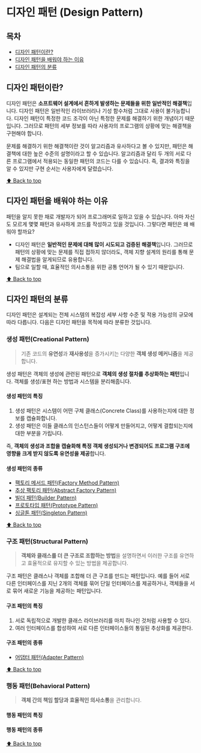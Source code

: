 # 디자인 패턴 (Design Pattern)

## 목차

- [디자인 패턴이란?](#디자인-패턴이란)
- [디자인 패턴을 배워야 하는 이유](#디자인-패턴을-배워야-하는-이유)
- [디자인 패턴의 분류](#디자인-패턴의-분류)

## 디자인 패턴이란?

디자인 패턴은 **소프트웨어 설계에서 흔하게 발생하는 문제들을 위한 일반적인 해결책**입니다. 디자인 패턴은 일반적인 라이브러리나 기성 함수처럼 그대로 사용이 불가능합니다. 디자인 패턴이 특정한 코드 조각이 아닌 특정한 문제를 해결하기 위한 개념이기 때문입니다. 그러므로 패턴의 세부 정보를 따라 사용자의 프로그램의 상황에 맞는 해결책을 구현해야 합니다.

문제를 해결하기 위한 해결책이란 것이 알고리즘과 유사하다고 볼 수 있지만, 패턴은 해결책에 대한 높은 수준의 설명이라고 할 수 있습니다. 알고리즘과 달리 두 개의 서로 다른 프로그램에서 적용되는 동일한 패턴의 코드는 다를 수 있습니다. 즉, 결과와 특징을 알 수 있지만 구현 순서는 사용자에게 달렸습니다.

[⬆ Back to top](#목차)

## 디자인 패턴을 배워야 하는 이유

패턴을 알지 못한 채로 개발자가 되어 프로그래머로 일하고 있을 수 있습니다. 아마 자신도 모르게 몇몇 패턴과 유사하게 코드를 작성하고 있을 것입니다. 그렇다면 패턴은 왜 배워야 할까요?

- 디자인 패턴은 **일반적인 문제에 대해 많이 시도되고 검증된 해결책**입니다. 그러므로 패턴의 상황에 맞는 문제를 직접 접하지 않더라도, 객체 지향 설계의 원리를 통해 문제 해결법을 알게되므로 유용합니다.
- 팀으로 일할 때, 효율적인 의사소통을 위한 공통 언어가 될 수 있기 때문입니다.

[⬆ Back to top](#목차)

## 디자인 패턴의 분류

디자인 패턴은 설계되는 전체 시스템의 복잡성 세부 사항 수준 및 적용 가능성의 규모에 따라 다릅니다. 다음은 디자인 패턴을 목적에 따라 분류한 것입니다.

### 생성 패턴(Creational Pattern)

> 기존 코드의 **유연성**과 **재사용성**을 증가시키는 다양한 **객체 생성 메커니즘**을 제공합니다.

생성 패턴은 객체의 생성에 관련된 패턴으로 **객체의 생성 절차를 추상화하는 패턴**입니다. 객체를 생성/표현 하는 방법과 시스템을 분리해줍니다.

#### 생성 패턴의 특징

1. 생성 패턴은 시스템이 어떤 구체 클래스(Concrete Class)를 사용하는지에 대한 정보를 캡슐화합니다.
2. 생성 패턴은 이들 클래스의 인스턴스들이 어떻게 만들어지고, 어떻게 결합되는지에 대한 부분을 가립니다.

즉, **객체의 생성과 조합을 캡슐화해 특정 객체 생성되거나 변경되어도 프로그램 구조에 영향을 크게 받지 않도록 유연성을 제공**합니다.

#### 생성 패턴의 종류

- [팩토리 메서드 패턴(Factory Method Pattern)](./Creational/FactoryMethod/)
- [추상 팩토리 패턴(Abstract Factory Pattern)](./Creational/AbstractFactory/)
- [빌더 패턴(Builder Pattern)](./Creational/Builder/)
- [프로토타입 패턴(Prototype Pattern)](./Creational/Prototype/)
- [싱글톤 패턴(Singleton Pattern)](./Creational/Singleton/)

[⬆ Back to top](#목차)<br />

### 구조 패턴(Structural Pattern)

> **객체와 클래스를 더 큰 구조로 조합하는 방법**을 설명하면서 이러한 구조를 유연하고 효율적으로 유지할 수 있는 방법을 제공합니다.

구조 패턴은 클래스나 객체를 조합해 더 큰 구조를 만드는 패턴입니다. 예를 들어 서로 다른 인터페이스를 지닌 2개의 객체를 묶어 단일 인터페이스를 제공하거나, 객체들을 서로 묶어 새로운 기능을 제공하는 패턴입니다.

#### 구조 패턴의 특징

1. 서로 독립적으로 개발한 클래스 라이브러리를 마치 하나인 것처럼 사용할 수 있다.
2. 여러 인터페이스를 합성하여 서로 다른 인터페이스들의 통일된 추상화를 제공한다.

#### 구조 패턴의 종류

- [어댑터 패턴(Adapter Pattern)](./Structural/Adapter/)

[⬆ Back to top](#목차)<br />

### 행동 패턴(Behavioral Pattern)

> **객체 간의 책임 할당과 효율적인 의사소통**을 관리합니다.

#### 행동 패턴의 특징

#### 행동 패턴의 종류

[⬆ Back to top](#목차)
